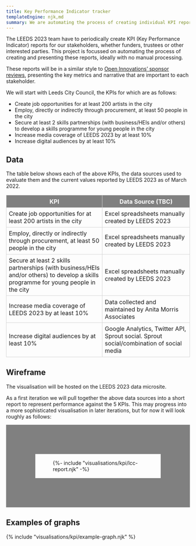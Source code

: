 ```yaml
---
title: Key Performance Indicator tracker
templateEngine: njk,md
summary: We are automating the process of creating individual KPI reports for our stakeholders.
---
```


The LEEDS 2023 team have to periodically create KPI (Key Performance Indicator) reports for our stakeholders,
whether funders, trustees or other interested parties. This project is focussed on automating the process of
creating and presenting these reports, ideally with no manual processing.

These reports will be in a similar style to [Open Innovations’ sponsor reviews][OI_REVIEW], presenting the key
metrics and narrative that are important to each stakeholder. 

[OI_REVIEW]: https://open-innovations.org/services/sponsors/reports/2021/

We will start with Leeds City Council, the KPIs for which are as follows: 

* Create job opportunities for at least 200 artists in the city 
* Employ, directly or indirectly through procurement, at least 50 people in the city 
* Secure at least 2 skills partnerships (with business/HEIs and/or others) to develop a skills programme for young people in the city
* Increase media coverage of LEEDS 2023 by at least 10% 
* Increase digital audiences by at least 10% 

## Data

The table below shows each of the above KPIs, the data sources used to evaluate them and the current values reported by LEEDS 2023 as of March 2022. 

KPI | Data Source (TBC)
----|------------------
Create job opportunities for at least 200 artists in the city | Excel spreadsheets manually created by LEEDS 2023
Employ, directly or indirectly through procurement, at least 50 people in the city | Excel spreadsheets manually created by LEEDS 2023
Secure at least 2 skills partnerships (with business/HEIs and/or others) to develop a skills programme for young people in the city | Excel spreadsheets manually created by LEEDS 2023
Increase media coverage of LEEDS 2023 by at least 10% | Data collected and maintained by Anita Morris Associates
Increase digital audiences by at least 10% | Google Analytics, Twitter API, Sprout social. Sprout social/combination of social media 

## Wireframe

The visualisation will be hosted on the LEEDS 2023 data microsite.

As a first iteration we will pull together the
above data sources into a short report to
represent performance against the 5 KPIs.
This may progress into a more sophisticated
visualisation in later iterations, but
for now it will look roughly as follows: 

<html>
<section class='outlined'>
{%- include "visualisations/kpi/lcc-report.njk" -%}
</section>
</html>

<section>
<h1>Examples of graphs</h1>

{% include "visualisations/kpi/example-graph.njk" %}

<style>
  table {
    border-collapse: collapse;
  }
  td, th {
    border: 1px solid lightgrey;
    padding: 0.4rem;
  }
  th {
    color: white;
    background: grey;
  }
  .outlined {
    border: 5rem solid grey;
    padding: 1rem 3rem;
  }
</style>
